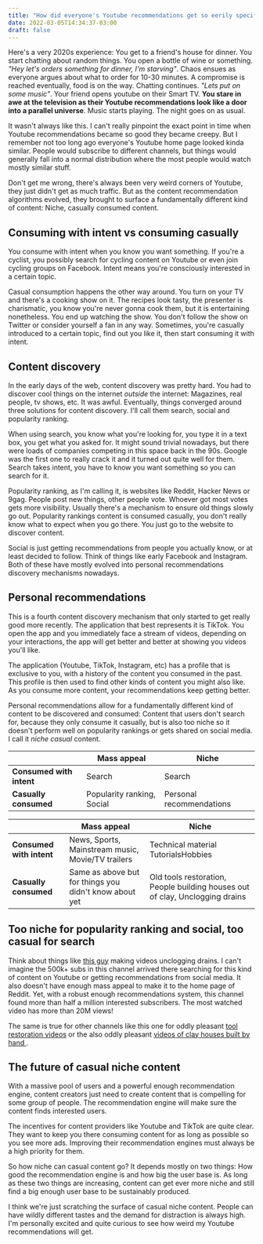 ```yaml
---
title: "How did everyone's Youtube recommendations get so eerily specific?"
date: 2022-03-05T14:34:37-03:00
draft: false
---
```


Here's a very 2020s experience: You get to a friend's house for dinner. You start chatting about random things. You open a bottle of wine or something. _"Hey let's orders something for dinner, I'm starving"_. Chaos ensues as everyone argues about what to order for 10-30 minutes. A compromise is reached eventually, food is on the way. Chatting continues. _"Lets put on some music"_. Your friend opens youtube on their Smart TV. **You stare in awe at the television as their Youtube recommendations look like a door into a parallel universe**. Music starts playing. The night goes on as usual.

It wasn't always like this. I can't really pinpoint the exact point in time when Youtube recommendations became so good they became creepy. But I remember not too long ago everyone's Youtube home page looked kinda similar. People would subscribe to different channels, but things would generally fall into a normal distribution where the most people would watch mostly similar stuff.

Don't get me wrong, there's always been very weird corners of Youtube, they just didn't get as much traffic. But as the content recommendation algorithms evolved, they brought to surface a fundamentally different kind of content:  Niche, casually consumed content.

## Consuming with intent vs consuming casually

You consume with intent when you know you want something. If you're a cyclist, you possibly search for cycling content on Youtube or even join cycling groups on Facebook. Intent means you're consciously interested in a certain topic.

Casual consumption happens the other way around. You turn on your TV and there's a cooking show on it. The recipes look tasty, the presenter is  charismatic, you know you're never gonna cook them, but it is entertaining nonetheless. You end up watching the show. You don't follow the show on Twitter or consider yourself a fan in any way. Sometimes, you're casually introduced to a certain topic, find out you like it, then start consuming it with intent.

## Content discovery

In the early days of the web, content discovery was pretty hard. You had to discover cool things on the internet _outside_ the internet: Magazines, real people, tv shows, etc. It was awful. Eventually, things converged around three solutions for content discovery. I'll call them search, social and popularity ranking.

When using search, you know what you're looking for, you type it in a text box, you get what you asked for. It might sound trivial nowadays, but there were loads of companies competing in this space back in the 90s. Google was the first one to really crack it and it turned out quite well for them. Search takes intent, you have to know you want something so you can search for it.

Popularity ranking, as I'm calling it, is websites like Reddit, Hacker News or 9gag. People post new things, other people vote. Whoever got most votes gets more visibility. Usually there's a mechanism to ensure old things slowly go out.  Popularity rankings content is consumed casually, you don't really know what to expect when you go there. You just go to the website to discover content.

Social is just getting recommendations from people you actually know, or at least  decided to follow. Think of things like early Facebook and Instagram. Both of these have mostly evolved into personal recommendations discovery mechanisms nowadays.

## Personal recommendations

This is a fourth content discovery mechanism that only started to get really good more recently. The application that best represents it is TikTok. You open the app and you immediately face a stream of videos, depending on your interactions, the app will get better and better at showing you videos you'll like.

The application (Youtube, TikTok, Instagram, etc) has a profile that is exclusive to you, with a history of the content you consumed in the past. This profile is then used to find other kinds of content you might also like. As you consume more content, your recommendations keep getting better.

Personal recommendations allow for a fundamentally different kind of content to be discovered and consumed: Content that users don't search for, because they only consume it casually, but is also too niche so it doesn't perform well on popularity rankings or gets shared on social media. I call it _niche casual_ content.

|                          | Mass appeal                | Niche                    |
|--------------------------|--------------------------- |--------------------------|
| **Consumed with intent** | Search                     | Search                   |
| **Casually consumed**    | Popularity ranking, Social | Personal recommendations |

|                          | **Mass appeal**                                        | **Niche**                                                                                      |
|--------------------------|--------------------------------------------------------|------------------------------------------------------------------------------------------------|
| **Consumed with intent** | News, Sports, Mainstream music, Movie/TV trailers           | Technical material TutorialsHobbies                                                            |
| **Casually consumed**    | Same as above but for things you didn't know about yet | Old tools restoration, People building houses out of clay, Unclogging drains |

## Too niche for popularity ranking and social, too casual for search

Think about things like [this guy](https://www.youtube.com/channel/UCsCNU-ptlze2tqAJSDeVGNQ) making videos unclogging drains. I can't imagine the 500k+ subs in this channel arrived there searching for this kind of content on Youtube or getting recommendations from social media. It also doesn't have enough mass appeal to make it to the home page of Reddit. Yet, with a robust enough recommendations system, this channel found more than half a million interested subscribers. The most watched video has more than 20M views!

The same is true for other channels like this one for oddly pleasant [tool restoration videos](https://www.youtube.com/channel/UCMrMVIBtqFW6O0-MWq26gqw) or the also oddly pleasant [videos of clay houses built by hand ](https://www.youtube.com/watch?v=DEobiCzGEvE).

## The future of casual niche content

With a massive pool of users and a powerful enough recommendation engine, content creators just need to create content that is compelling for some group of people. The recommendation engine will make sure the content finds interested users.

The incentives for content providers like Youtube and TikTok are quite clear. They want to keep you there consuming content for as long as possible so you see more ads. Improving their recommendation engines must always be a high priority for them.

So how niche can casual content go? It depends mostly on two things: How good the recommendation engine is and how big the user base is. As long as these two things are increasing, content can get ever more niche and still find a big enough user base to be sustainably produced.

I think we're just scratching the surface of casual niche content. People can have wildly different tastes and the demand for distraction is always high. I'm personally excited and quite curious to see how weird my Youtube recommendations will get.